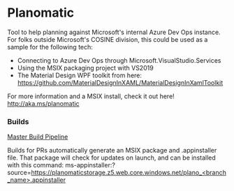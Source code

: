 # Planomatic

Tool to help planning against Microsoft's internal Azure Dev Ops instance.  For folks outside Microsoft's COSINE division, this could be used as a sample for the following tech:
* Connecting to Azure Dev Ops through Microsoft.VisualStudio.Services
* Using the MSIX packaging project with VS2019
* The Material Design WPF toolkit from here: https://github.com/MaterialDesignInXAML/MaterialDesignInXamlToolkit

For more information and a MSIX install, check it out here!
http://aka.ms/planomatic

### Builds
[Master Build Pipeline](https://chendrixson.visualstudio.com/PlanoBuild/_build?definitionId=7&_a=summary&branchFilter=4)

Builds for PRs automatically generate an MSIX package and .appinstaller file.  That package will check for updates on launch, and can be installed with this command:
ms-appinstaller:?source=https://planomaticstorage.z5.web.core.windows.net/plano_<branch_name>.appinstaller

